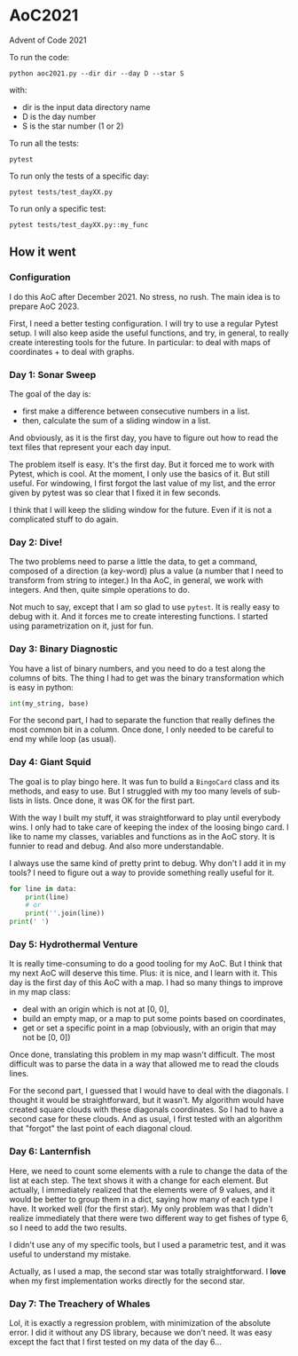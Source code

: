 # AoC2021

Advent of Code 2021

To run the code:

```commandline
python aoc2021.py --dir dir --day D --star S
```
with:

- dir is the input data directory name
- D is the day number
- S is the star number (1 or 2)

To run all the tests:

```commandline
pytest
```

To run only the tests of a specific day:

```commandline
pytest tests/test_dayXX.py
```

To run only a specific test:

```commandline
pytest tests/test_dayXX.py::my_func
```

## How it went

### Configuration

I do this AoC after December 2021. No stress, no rush. The main idea is to prepare AoC 2023.

First, I need a better testing configuration. I will try to use a regular Pytest setup. I will also keep aside the
useful functions, and try, in general, to really create interesting tools for the future. In particular: to deal with
maps of coordinates + to deal with graphs.

### Day 1: Sonar Sweep

The goal of the day is:

- first make a difference between consecutive numbers in a list.
- then, calculate the sum of a sliding window in a list.

And obviously, as it is the first day, you have to figure out how to read the text files that represent your each day
input.

The problem itself is easy. It's the first day. But it forced me to work with Pytest, which is cool. At the moment, I
only use the basics of it. But still useful. For windowing, I first forgot the last value of my list, and the error
given by pytest was so clear that I fixed it in few seconds.

I think that I will keep the sliding window for the future. Even if it is not a complicated stuff to do again.

### Day 2: Dive!

The two problems need to parse a little the data, to get a command, composed of a direction (a key-word) plus a value
(a number that I need to transform from string to integer.) In tha AoC, in general, we work with integers. And then,
quite simple operations to do.

Not much to say, except that I am so glad to use `pytest`. It is really easy to debug with it. And it forces me to
create interesting functions. I started using parametrization on it, just for fun.

### Day 3: Binary Diagnostic

You have a list of binary numbers, and you need to do a test along the columns of bits. The thing I had to get was the
binary transformation which is easy in python:

```python
int(my_string, base)
```

For the second part, I had to separate the function that really defines the most common bit in a column. Once done, I
only needed to be careful to end my while loop (as usual).

### Day 4: Giant Squid

The goal is to play bingo here. It was fun to build a `BingoCard` class and its methods, and easy to use. But I
struggled with my too many levels of sub-lists in lists. Once done, it was OK for the first part.

With the way I built my stuff, it was straightforward to play until everybody wins. I only had to take care of keeping
the index of the loosing bingo card. I like to name my classes, variables and functions as in the AoC story. It is
funnier to read and debug. And also more understandable.

I always use the same kind of pretty print to debug. Why don't I add it in my tools? I need to figure out a way to
provide something really useful for it.

```python
for line in data:
    print(line)
    # or
    print(''.join(line))
print(' ')
```

### Day 5: Hydrothermal Venture

It is really time-consuming to do a good tooling for my AoC. But I think that my next AoC will deserve this time. Plus:
it is nice, and I learn with it. This day is the first day of this AoC with a map. I had so many things to improve in my
map class: 
- deal with an origin which is not at [0, 0],
- build an empty map, or a map to put some points based on coordinates,
- get or set a specific point in a map (obviously, with an origin that may not be [0, 0])

Once done, translating this problem in my map wasn't difficult. The most difficult was to parse the data in a way that
allowed me to read the clouds lines.

For the second part, I guessed that I would have to deal with the diagonals. I thought it would be straightforward, but
it wasn't. My algorithm would have created square clouds with these diagonals coordinates. So I had to have a second
case for these clouds. And as usual, I first tested with an algorithm that "forgot" the last point of each diagonal
cloud.

### Day 6: Lanternfish

Here, we need to count some elements with a rule to change the data of the list at each step. The text shows it with a
change for each element. But actually, I immediately realized that the elements were of 9 values, and it would be better
to group them in a dict, saying how many of each type I have. It worked well (for the first star). My only problem was
that I didn't realize immediately that there were two different way to get fishes of type 6, so I need to add the two
results.

I didn't use any of my specific tools, but I used a parametric test, and it was useful to understand my mistake.

Actually, as I used a map, the second star was totally straightforward. I **love** when my first implementation works
directly for the second star.

### Day 7: The Treachery of Whales

Lol, it is exactly a regression problem, with minimization of the absolute error. I did it without any DS library,
because we don't need. It was easy except the fact that I first tested on my data of the day 6...


